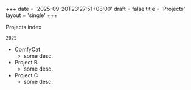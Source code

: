 +++
date = '2025-09-20T23:27:51+08:00'
draft = false
title = 'Projects'
layout = 'single'
+++

Projects index

` 2025 `

- ComfyCat
  - some desc.
- Project B
  - some desc.
- Project C
  - some desc.
